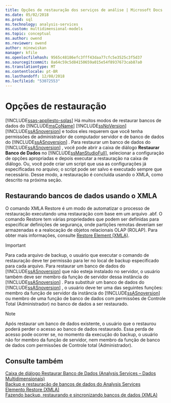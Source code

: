 ```yaml
---
title: Opções de restauração dos serviços de análise | Microsoft Docs
ms.date: 05/02/2018
ms.prod: sql
ms.technology: analysis-services
ms.custom: multidimensional-models
ms.topic: conceptual
ms.author: owend
ms.reviewer: owend
author: minewiskan
manager: kfile
ms.openlocfilehash: 9565c48186efc3fff43daa77cfc5e3525c3f5d37
ms.sourcegitcommit: 8a64c59c5d84150659a015e54f8937673cab87a0
ms.translationtype: MT
ms.contentlocale: pt-BR
ms.lasthandoff: 12/08/2018
ms.locfileid: "53072553"
---
```

# <a name="restore-options"></a>Opções de restauração
[!INCLUDE[ssas-appliesto-sqlas](../../includes/ssas-appliesto-sqlas.md)]
  Há muitos modos de restaurar bancos de dados do [!INCLUDE[msCoName](../../includes/msconame-md.md)] [!INCLUDE[ssNoVersion](../../includes/ssnoversion-md.md)] [!INCLUDE[ssASnoversion](../../includes/ssasnoversion-md.md)] e todos eles requerem que você tenha permissões de administrador de computador servidor e de banco de dados do [!INCLUDE[ssASnoversion](../../includes/ssasnoversion-md.md)] . Para restaurar um banco de dados do [!INCLUDE[ssASnoversion](../../includes/ssasnoversion-md.md)] , você pode abrir a caixa de diálogo **Restaurar Banco de Dados** no [!INCLUDE[ssManStudioFull](../../includes/ssmanstudiofull-md.md)], selecionar a configuração de opções apropriadas e depois executar a restauração na caixa de diálogo. Ou, você pode criar um script que usa as configurações já especificadas no arquivo; o script pode ser salvo e executado sempre que necessário. Desse modo, a restauração é concluída usando o XMLA, como descrito na próxima seção.  
  
## <a name="restoring-databases-using-xmla"></a>Restaurando bancos de dados usando o XMLA  
 O comando XMLA Restore é um modo de automatizar o processo de restauração executando uma restauração com base em um arquivo .abf. O comando Restore tem várias propriedades que podem ser definidas para especificar definições de segurança, onde partições remotas deveriam ser armazenadas e a realocação de objetos relacionais OLAP (ROLAP). Para obter mais informações, consulte [Restore Element &#40;XMLA&#41;](https://docs.microsoft.com/bi-reference/xmla/xml-elements-commands/restore-element-xmla).  
  
> [!IMPORTANT]  
>  Para cada arquivo de backup, o usuário que executar o comando de restauração deve ter permissão para ler no local de backup especificado para cada arquivo. Para restaurar um banco de dados do [!INCLUDE[ssASnoversion](../../includes/ssasnoversion-md.md)] que não esteja instalado no servidor, o usuário também deve ser membro da função de servidor dessa instância do [!INCLUDE[ssASnoversion](../../includes/ssasnoversion-md.md)] . Para substituir um banco de dados do [!INCLUDE[ssASnoversion](../../includes/ssasnoversion-md.md)] , o usuário deve ter uma das seguintes funções: membro da função de servidor da instância do [!INCLUDE[ssASnoversion](../../includes/ssasnoversion-md.md)] ou membro de uma função de banco de dados com permissões de Controle Total (Administrador) no banco de dados a ser restaurado.  
  
> [!NOTE]  
>  Após restaurar um banco de dados existente, o usuário que o restaurou poderá perder o acesso ao banco de dados restaurado. Essa perda de acesso pode ocorrer se, no momento da execução do backup, o usuário não for membro da função de servidor, nem membro da função de banco de dados com permissões de Controle total (Administrador).  
  
## <a name="see-also"></a>Consulte também  
 [Caixa de diálogo Restaurar Banco de Dados &#40;Analysis Services – Dados Multidimensionais&#41;](http://msdn.microsoft.com/library/a3990d47-55e2-424e-8eac-87edc937e806)   
 [Backup e restauração de bancos de dados do Analysis Services](../../analysis-services/multidimensional-models/backup-and-restore-of-analysis-services-databases.md)   
 [Elemento Restore &#40;XMLA&#41;](https://docs.microsoft.com/bi-reference/xmla/xml-elements-commands/restore-element-xmla)   
 [Fazendo backup, restaurando e sincronizando bancos de dados &#40;XMLA&#41;](../../analysis-services/multidimensional-models-scripting-language-assl-xmla/backing-up-restoring-and-synchronizing-databases-xmla.md)  
  
  

